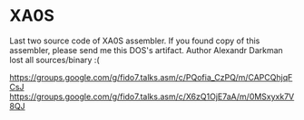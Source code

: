 # XA0S
Last two source code of XA0S assembler.  If you found copy of this assembler, please send me this DOS's artifact.
Author Alexandr Darkman lost all sources/binary :(

https://groups.google.com/g/fido7.talks.asm/c/PQofia_CzPQ/m/CAPCQhjqFCsJ
https://groups.google.com/g/fido7.talks.asm/c/X6zQ1OjE7aA/m/0MSxyxk7V8QJ
